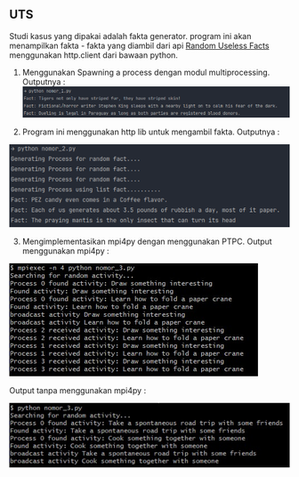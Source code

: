 ## UTS
Studi kasus yang dipakai adalah fakta generator. 
program ini akan menampilkan fakta - fakta yang diambil dari api [Random Useless Facts](https://uselessfacts.jsph.pl/)
menggunakan http.client dari bawaan python.

1. Menggunakan Spawning a process dengan modul multiprocessing. Outputnya :
![Gambar Output Nomor 1](gambar1.png)

2. Program ini menggunakan http lib untuk mengambil fakta. Outputnya :

![Gambar Output Nomor 2](gambar2.png)

3. Mengimplementasikan mpi4py dengan menggunakan PTPC.
   Output menggunakan mpi4py :

![Gambar Output Nomor 3 menggunakan mpiexec](gambar3_1.jpeg)

Output tanpa menggunakan mpi4py :

![Gambar Output Nomor 3 tanpa mpiexec](gambar3_2.jpeg)
